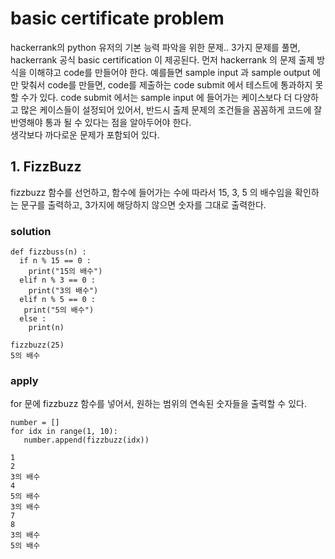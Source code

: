 # basic certificate problem
hackerrank의 python 유저의 기본 능력 파악을 위한 문제.. 
3가지 문제를 풀면, hackerrank 공식 basic certification 이 제공된다. 
먼저 hackerrank 의 문제 출제 방식을 이해햐고 code를 만들어야 한다. 
예를들면 sample input 과 sample output 에만 맞춰서 code를 만들면, code를 제출하는 
code submit 에서 테스트에 통과하지 못할 수가 있다. code submit 에서는 sample input 에 들어가는 
케이스보다 더 다양하고 많은 케이스들이 설정되어 있어서, 반드시 출제 문제의 조건들을 꼼꼼하게
코드에 잘 반영해야 통과 될 수 있다는 점을 알아두어야 한다.  
생각보다 까다로운 문제가 포함되어 있다.

## 1. FizzBuzz
fizzbuzz 함수를 선언하고, 함수에 들어가는 수에 따라서 15, 3, 5 의 
배수임을 확인하는 문구를 출력하고, 3가지에 해당하지 않으면 숫자를 그대로 출력한다.

### solution
  ```
  def fizzbuss(n) :
    if n % 15 == 0 :
      print("15의 배수")
    elif n % 3 == 0 :
      print("3의 배수")
    elif n % 5 == 0 :
     print("5의 배수")
    else :
      print(n)
  ```
  
  ```
  fizzbuzz(25) 
  5의 배수
  ```
### apply
for 문에 fizzbuzz 함수를 넣어서, 원하는 범위의 연속된 숫자들을 출력할 수 있다.

  ```
  number = []
  for idx in range(1, 10):
     number.append(fizzbuzz(idx))
  ```
  
  ```
  1
  2
  3의 배수
  4
  5의 배수
  3의 배수
  7
  8
  3의 배수
  5의 배수
  ```
